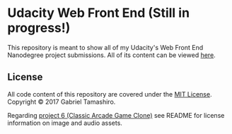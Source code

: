 # Udacity Web Front End (Still in progress!)

This repository is meant to show all of my Udacity's Web Front End Nanodegree project submissions. All of its content can be viewed [here](https://riusuky.github.io/udacity-web-front-end/).

## License

All code content of this repository are covered under the [MIT License](https://opensource.org/licenses/MIT). Copyright © 2017 Gabriel Tamashiro.

Regarding [project 6 (Classic Arcade Game Clone)](/6.Classic_Arcade_Game_Clone) see README for license information on image and audio assets.
